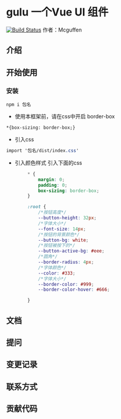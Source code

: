 # gulu 一个Vue UI 组件
[![Build Status](https://www.travis-ci.org/Mcguffen/gulu.svg?branch=master)](https://www.travis-ci.org/Mcguffen/gulu)
作者：Mcguffen

## 介绍
## 开始使用
### 安装
```
npm i 包名
```
- 使用本框架前，请在css中开启 border-box
```
*{box-sizing: border-box;}
```
- 引入css
``` css
import '包名/dist/index.css'
```
- 引入颜色样式
  引入下面的css
``` css
        * {
            margin: 0;
            padding: 0;
            box-sizing: border-box;
        }

        :root {
            /*按钮高度*/
            --button-height: 32px;
            /*字体大小*/
            --font-size: 14px;
            /*按钮的背景颜色*/
            --button-bg: white;
            /*按钮被按下的*/
            --button-active-bg: #eee;
            /*圆角*/
            --border-radius: 4px;
            /*字体颜色*/
            --color: #333;
            /*字体大小*/
            --border-color: #999;
            --border-color-hover: #666;

        }
```

## 文档
## 提问
## 变更记录
## 联系方式
## 贡献代码



